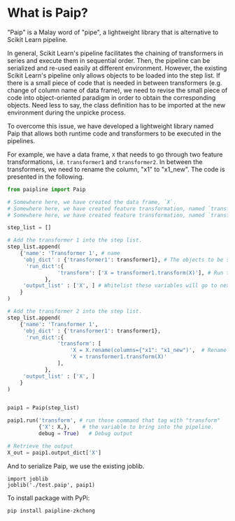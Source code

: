 # What is Paip? 
"Paip" is a Malay word of "pipe", a lightweight library that is alternative to Scikit Learn pipeline. 

In general, Scikit Learn's pipeline facilitates the chaining of transformers in series and execute them in sequential order. Then, the pipeline can be serialized and re-used easily at different environment. However, the existing Scikit Learn's pipeline only allows objects to be loaded into the step list. If there is a small piece of code that is needed in between transformers (e.g. change of column name of data frame), we need to revise the small piece of code into object-oriented paradigm in order to obtain the corresponding objects. Need less to say, the class definition has to be imported at the new environment during the unpicke process. 

To overcome this issue, we have developed a lightweight library named Paip that allows both runtime code and transformers to be executed in the pipelines.

For example, we have a data frame, `X` that needs to go through two feature transformations, i.e. `transformer1` and `transformer2`. In between the transformers, we need to rename the column, "x1" to "x1_new". The code is presented in the following.

```python
from paipline import Paip

# Somewhere here, we have created the data frame, `X`.
# Somewhere here, we have created feature transformation, named `transformer1`.
# Somewhere here, we have created feature transformation, named `transformer2`.

step_list = []

# Add the transformer 1 into the step list.
step_list.append(
    {'name': 'Transformer 1', # name
     'obj_dict' : {'transformer1': transformer1}, # The objects to be serialized in pickle.
      'run_dict':{
                'transform': ['X = transformer1.transform(X)'], # Run this code.
            },
     'output_list' : ['X', ] # Whitelist these variables will go to next step.
    }
)

# Add the transformer 2 into the step list.
step_list.append(
    {'name': 'Transformer 1',
     'obj_dict' : {'transformer1': transformer1},
      'run_dict':{
                'transform': [
                    'X = X.rename(columns={"x1": "x1_new")',  # Rename column.
                    'X = transformer1.transform(X)'
                ],
            },
     'output_list' : ['X', ]
    }
)


paip1 = Paip(step_list)

paip1.run('transform', # run those command that tag with "transform"
          {'X': X,},    # the variable to bring into the pipeline.
          debug = True)   # Debug output 

# Retrieve the output
X_out = paip1.output_dict['X']

```

And to serialize Paip, we use the existing joblib.
```
import joblib
joblib('./test.paip', paip1)

```
To install package with PyPi:
```bash
pip install paipline-zkchong
```
